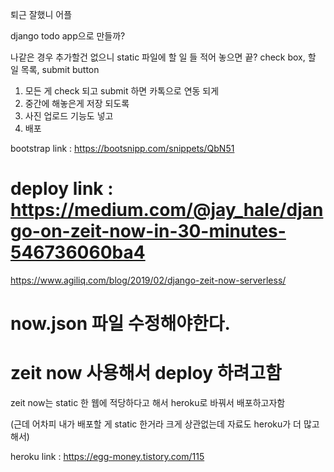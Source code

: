 퇴근 잘했니 어플

django todo app으로 만들까?

나같은 경우 추가할건 없으니 static 파일에 할 일 들 적어 놓으면 끝?
check box, 할 일 목록, submit button

1. 모든 게 check 되고 submit 하면 카톡으로 연동 되게
2. 중간에 해놓은게 저장 되도록
3. 사진 업로드 기능도 넣고
4. 배포

bootstrap link : https://bootsnipp.com/snippets/QbN51

# deploy link : https://medium.com/@jay_hale/django-on-zeit-now-in-30-minutes-546736060ba4

https://www.agiliq.com/blog/2019/02/django-zeit-now-serverless/

# now.json 파일 수정해야한다.

# zeit now 사용해서 deploy 하려고함

zeit now는 static 한 웹에 적당하다고 해서 heroku로 바꿔서 배포하고자함

(근데 어차피 내가 배포할 게 static 한거라 크게 상관없는데 자료도 heroku가 더 많고 해서)

heroku link : https://egg-money.tistory.com/115

